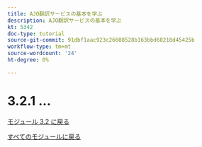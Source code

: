 ```yaml
---
title: AJO翻訳サービスの基本を学ぶ
description: AJO翻訳サービスの基本を学ぶ
kt: 5342
doc-type: tutorial
source-git-commit: 91dbf1aac923c26608528b163bbd68218d45425b
workflow-type: tm+mt
source-wordcount: '24'
ht-degree: 0%

---
```


# 3.2.1 ...

[モジュール 3.2 に戻る](./ajotranslationsvcs.md)

[すべてのモジュールに戻る](../../../overview.md)
